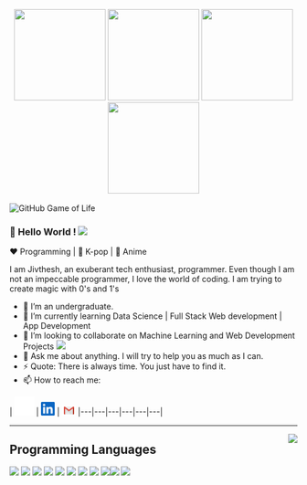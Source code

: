 <p align="center"> <img src="https://octodex.github.com/images/vinyltocat.png" height="160px" width="160px"> <img src="https://octodex.github.com/images/daftpunktocat-thomas.gif" height="160px" width="160px"> <img src="https://octodex.github.com/images/daftpunktocat-guy.gif" height="160px" width="160px"> <img src="https://octodex.github.com/images/Robotocat.png" height="160px" width="160px"></p>

![GitHub Game of Life](https://github4life.herokuapp.com/ethomson.gif?z=6)



  
### 👋 Hello World !  <img src="https://github.com/TheDudeThatCode/TheDudeThatCode/blob/master/Assets/Earth.gif" width="24px">
  
:heart: Programming | :black_heart: K-pop | :blue_heart: Anime
  
I am Jivthesh, an exuberant tech enthusiast, programmer. Even though I am not an impeccable programmer, I love the world of coding. I am trying to create magic with 0's and 1's


- 🔭 I’m an undergraduate.
- 🌱 I’m currently learning Data Science | Full Stack Web development | App Development 
- 👯 I’m looking to collaborate on Machine Learning and Web Development Projects <img src="https://media.giphy.com/media/WUlplcMpOCEmTGBtBW/giphy.gif" width="30">
- 💬 Ask me about anything. I will try to help you as much as I can.
- ⚡ Quote: There is always time. You just have to find it.
- 📫 How to reach me:

| [<img src="https://raw.githubusercontent.com/Delta456/Delta456/master/img/github.png" alt="github logo" width="34">](https://github.com/jivthesh)  |  [<img src="https://github.com/Amchuz/Amchuz/blob/master/linkedin.jpeg" alt="linkedin logo" width="24">](https://www.linkedin.com/in/jivthesh//) |  [<img src="https://github.com/Amchuz/Amchuz/blob/master/gmail.jpeg" alt="gmail logo" width="24">](jivtheshm@gmail.com)
|---|---|---|---|---|---|

----
<a href="https://samujjwaal.tech/"><img src="https://github.com/samujjwaal/samujjwaal/raw/master/etc/coffee.png" align="right" height="275" /></a>


## Programming Languages
 <img src = 'https://image.flaticon.com/icons/svg/1822/1822899.svg' height='30'/> <img src = 'https://image.flaticon.com/icons/svg/919/919827.svg' width='30'/> <img src = 'https://github.com/MarikIshtar007/MarikIshtar007/blob/master/images/css.svg' width='30'/> <img src = 'https://github.com/MarikIshtar007/MarikIshtar007/blob/master/images/js.svg' width='30'/> <img src = 'https://github.com/MarikIshtar007/MarikIshtar007/blob/master/images/bootstrap.svg' width='33'/>  <img src = 'https://github.com/MarikIshtar007/MarikIshtar007/blob/master/images/flask.png' width='30'/>  <img src = 'https://github.com/MarikIshtar007/MarikIshtar007/blob/master/images/c-original.svg' width='30'/> <img src = 'https://github.com/MarikIshtar007/MarikIshtar007/blob/master/images/cpp.svg' width='30'/> <img src = 'https://upload.wikimedia.org/wikipedia/commons/thumb/9/98/Solidity_logo.svg/1200px-Solidity_logo.svg.png' width='30'/><img src = 'https://external-content.duckduckgo.com/iu/?u=https%3A%2F%2Ftse3.mm.bing.net%2Fth%3Fid%3DOIP.RQ8rlvfppN1r1CA-mufW0QHaHa%26pid%3DApi&f=1' width='30'/> <img src = 'https://github.com/MarikIshtar007/MarikIshtar007/blob/master/images/sql.svg' width='30'/> 
 

<!--
**jivthesh/jivthesh** is a ✨ _special_ ✨ repository because its `README.md` (this file) appears on your GitHub profile.
 jf
Here are some ideas to get you started:

- 🔭 I’m currently working on ...
- 🌱 I’m currently learning ...
- 👯 I’m looking to collaborate on ...
- 🤔 I’m looking for help with ...
- 💬 Ask me about ...
- 📫 How to reach me: ...
- 😄 Pronouns: ...
- ⚡ Fun fact: ...
-->
